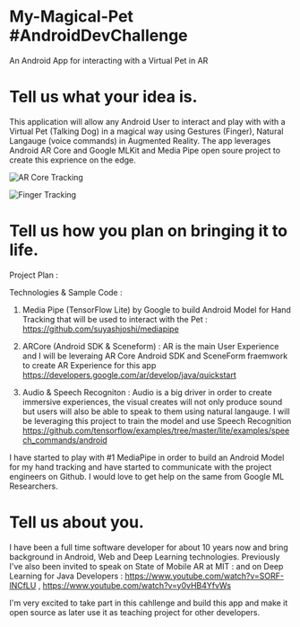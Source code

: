 # My-Magical-Pet #AndroidDevChallenge
An Android App for interacting with a Virtual Pet in AR

# Tell us what your idea is. 

This application will allow any Android User to interact and play with with a Virtual Pet (Talking Dog) in a magical way using Gestures (Finger), Natural Langauge (voice commands) in Augmented Reality. The app leverages Android AR Core and Google MLKit and Media Pipe open soure project to create this exprience on the edge.

![AR Core Tracking](https://lh6.googleusercontent.com/SUyTSqwCRU_3bHsbHQnic91HuyGJFj_z2B6H4EmWQiaytg4ht5YdOBRzStBYLh8Vi_gXrh6oOSO_gAL-HW_kjPgBRjK0_W15ItBpKNb-sU3KgSXcBvg=w371)

![Finger Tracking](https://github.com/google/mediapipe/blob/master/mediapipe/docs/images/mobile/hand_tracking_3d_android_gpu_small.gif?raw=true)

# Tell us how you plan on bringing it to life. 
Project Plan :

Technologies & Sample Code : 
	
1. Media Pipe (TensorFlow Lite) by Google to build Android Model for Hand Tracking that will be used to interact with the Pet : https://github.com/suyashjoshi/mediapipe

2. ARCore (Android SDK & Sceneform) : AR is the main User Experience and I will be leveraing AR Core Android SDK and SceneForm fraemwork to create AR Experience for this app https://developers.google.com/ar/develop/java/quickstart 

3. Audio & Speech Recogniton : Audio is a big driver in order to create immersive experiences, the visual creates will not only produce sound but users will also be able to speak to them using natural langauge. I will be leveraging this project to train the model and use Speech Recognition https://github.com/tensorflow/examples/tree/master/lite/examples/speech_commands/android

I have started to play with #1 MediaPipe in order to build an Android Model for my hand tracking and have started to communicate with the project engineers on Github. I would love to get help on the same from Google ML Researchers.

# Tell us about you. 

I have been a full time software developer for about 10 years now and bring background in Android, Web and Deep Learning technologies. Previously I've also been invited to speak on State of Mobile AR at MIT : and on Deep Learning for Java Developers : https://www.youtube.com/watch?v=SORF-lNCfLU , https://www.youtube.com/watch?v=y0vHB4YfvWs

I'm very excited to take part in this cahllenge and build this app and make it open source as later use it as teaching project for other developers.
